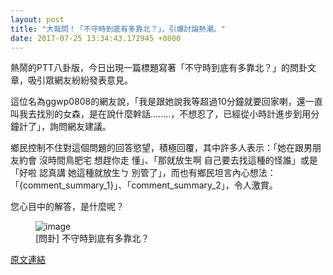 ```yaml
---
layout: post
title: "大哉問！「不守時到底有多靠北？」，引爆討論熱潮。"
date: 2017-07-25 13:34:43.172945 +0800
---
```


熱鬧的PTT八卦版，今日出現一篇標題寫著「不守時到底有多靠北？」的問卦文章，吸引眾網友紛紛發表意見。

這位名為ggwp0808的網友說，「我是跟她說我等超過10分鐘就要回家喇，還一直叫我去找別的女森，是在說什麼幹話........，不想忍了，已經從小時計進步到用分鐘計了」，詢問網友建議。

鄉民控制不住對這個問題的回答慾望，積極回覆，其中許多人表示：「她在跟男朋友約會 沒時間鳥肥宅 想趕你走 懂」、「那就放生啊 自己要去找這種的怪誰」或是「好啦 認真講 她這種就放生ㄅ 別管了」，而也有鄉民坦言內心想法：「{comment_summary_1}」、「comment_summary_2」，令人激賞。

您心目中的解答，是什麼呢？

<figure>
<img src="http://i.imgur.com/VozFnDC.jpg" alt="image">
<figcaption>
[問卦] 不守時到底有多靠北？
</figcaption>
</figure>

<a href = "https://www.ptt.cc/bbs/Gossiping/M.1500925858.A.679.html">原文連結</a>

